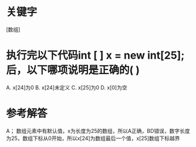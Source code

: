 # 关键字

[数组]

# 执行完以下代码int [ ] x = new int[25];后，以下哪项说明是正确的( )

A. x[24]为0
B. x[24]未定义
C. x[25]为0
D. x[0]为空


# 参考解答

A；
数组元素中有默认值，x为长度为25的数组，所以A正确，BD错误，数字长度为25，数组下标从0开始，所以x[24]为数组最后一个值，x[25]数组下标越界


